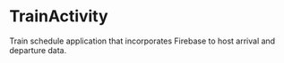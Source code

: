# TrainActivity
Train schedule application that incorporates Firebase to host arrival and departure data.
